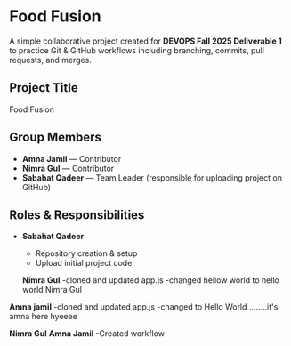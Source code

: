 # Food Fusion 

A simple collaborative project created for **DEVOPS Fall 2025 Deliverable 1** to practice Git & GitHub workflows including branching, commits, pull requests, and merges.


##  Project Title
Food Fusion


## Group Members
- **Amna Jamil** — Contributor  
- **Nimra Gul** — Contributor  
- **Sabahat Qadeer** — Team Leader (responsible for uploading project on GitHub)  



##  Roles & Responsibilities
- **Sabahat Qadeer**  
  - Repository creation & setup  
  - Upload initial project code  

  **Nimra Gul** 
  -cloned and updated app.js 
  -changed hellow world to hello world Nimra Gul

 **Amna jamil** 
  -cloned and updated app.js 
  -changed to Hello World ........it's amna here hyeeee

   **Nimra Gul** **Amna Jamil** 
  -Created workflow

 
  